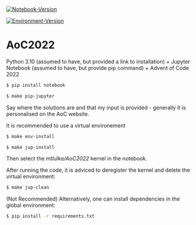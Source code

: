 [![Notebook-Version](https://github.com/mtlulka/AoC2022/actions/workflows/makefile.yml/badge.svg)](https://github.com/mtlulka/AoC2022/actions/workflows/makefile.yml)

[![Environment-Version](https://github.com/mtlulka/AoC2022/actions/workflows/env_makefile.yml/badge.svg)](https://github.com/mtlulka/AoC2022/actions/workflows/env_makefile.yml)

# AoC2022

Python 3.10 (assumed to have, but provided a link to installation) + Jupyter Notebook (assumed to have, but provide pip command) + Advent of Code 2022

```sh
$ pip install notebook
```

```sh
$ make pip-jupyter
```

Say where the solutions are and that my input is provided - generally it is personalised on the AoC website.

It is recommended to use a virtual environement
```sh
$ make env-install
```

```sh
$ make jup-install
```

Then select the *mtlulka/AoC2022* kernel in the notebook.

After running the code, it is adviced to deregister the kernel and delete the virtual environment:
```sh
$ make jup-clean
```

(Not Recommended) Alternatively, one can install dependencies in the global environment:
```sh
$ pip install -r requirements.txt
```
